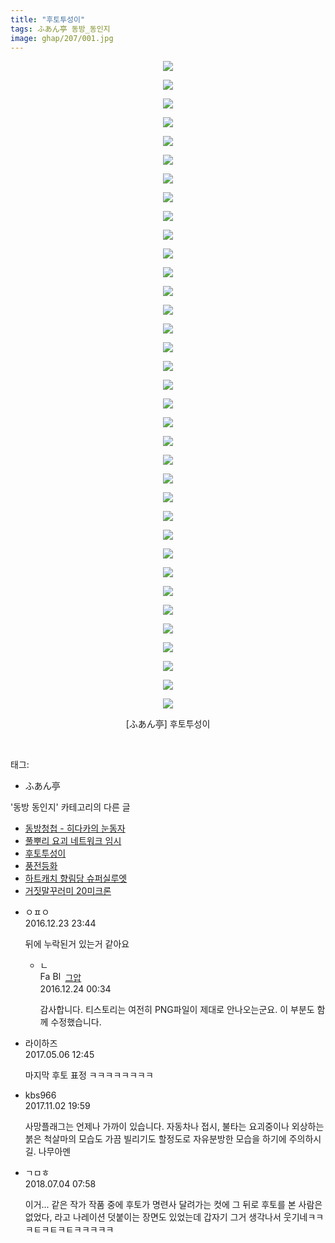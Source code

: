 ```yaml
---
title: "후토투성이"
tags: ふあん亭 동방_동인지
image: ghap/207/001.jpg
---
```

<div class="article">
<p style="text-align: center; clear: none; float: none;"><img src="{{ site.nasurl }}/ghap/207/001.jpg"/></p>
<p style="text-align: center; clear: none; float: none;"><img src="{{ site.nasurl }}/ghap/207/002.jpg"/></p>
<p style="text-align: center; clear: none; float: none;"><img src="{{ site.nasurl }}/ghap/207/003.jpg"/></p>
<p style="text-align: center; clear: none; float: none;"><img src="{{ site.nasurl }}/ghap/207/004.jpg"/></p>
<p style="text-align: center; clear: none; float: none;"><img src="{{ site.nasurl }}/ghap/207/005.jpg"/></p>
<p style="text-align: center; clear: none; float: none;"><img src="{{ site.nasurl }}/ghap/207/006.jpg"/></p>
<p style="text-align: center; clear: none; float: none;"><img src="{{ site.nasurl }}/ghap/207/007.jpg"/></p>
<p style="text-align: center; clear: none; float: none;"><img src="{{ site.nasurl }}/ghap/207/008.jpg"/></p>
<p style="text-align: center; clear: none; float: none;"><img src="{{ site.nasurl }}/ghap/207/009.jpg"/></p>
<p style="text-align: center; clear: none; float: none;"><img src="{{ site.nasurl }}/ghap/207/010.jpg"/></p>
<p style="text-align: center; clear: none; float: none;"><img src="{{ site.nasurl }}/ghap/207/011.jpg"/></p>
<p style="text-align: center; clear: none; float: none;"><img src="{{ site.nasurl }}/ghap/207/012.jpg"/></p>
<p style="text-align: center; clear: none; float: none;"><img src="{{ site.nasurl }}/ghap/207/013.jpg"/></p>
<p style="text-align: center; clear: none; float: none;"><img src="{{ site.nasurl }}/ghap/207/014.jpg"/></p>
<p style="text-align: center; clear: none; float: none;"><img src="{{ site.nasurl }}/ghap/207/015.jpg"/></p>
<p style="text-align: center; clear: none; float: none;"><img src="{{ site.nasurl }}/ghap/207/016.jpg"/></p>
<p style="text-align: center; clear: none; float: none;"><img src="{{ site.nasurl }}/ghap/207/017.jpg"/></p>
<p style="text-align: center; clear: none; float: none;"><img src="{{ site.nasurl }}/ghap/207/018.jpg"/></p>
<p style="text-align: center; clear: none; float: none;"><img src="{{ site.nasurl }}/ghap/207/019.jpg"/></p>
<p style="text-align: center; clear: none; float: none;"><img src="{{ site.nasurl }}/ghap/207/020.jpg"/></p>
<p style="text-align: center; clear: none; float: none;"><img src="{{ site.nasurl }}/ghap/207/021.jpg"/></p>
<p style="text-align: center; clear: none; float: none;"><img src="{{ site.nasurl }}/ghap/207/022.jpg"/></p>
<p style="text-align: center; clear: none; float: none;"><img src="{{ site.nasurl }}/ghap/207/023.jpg"/></p>
<p style="text-align: center; clear: none; float: none;"><img src="{{ site.nasurl }}/ghap/207/024.jpg"/></p>
<p style="text-align: center; clear: none; float: none;"><img src="{{ site.nasurl }}/ghap/207/025.jpg"/></p>
<p style="text-align: center; clear: none; float: none;"><img src="{{ site.nasurl }}/ghap/207/026.jpg"/></p>
<p style="text-align: center; clear: none; float: none;"><img src="{{ site.nasurl }}/ghap/207/027.jpg"/></p>
<p style="text-align: center; clear: none; float: none;"><img src="{{ site.nasurl }}/ghap/207/028.jpg"/></p>
<p style="text-align: center; clear: none; float: none;"><img src="{{ site.nasurl }}/ghap/207/029.jpg"/></p>
<p style="text-align: center; clear: none; float: none;"><img src="{{ site.nasurl }}/ghap/207/030.jpg"/></p>
<p style="text-align: center; clear: none; float: none;"><img src="{{ site.nasurl }}/ghap/207/031.jpg"/></p>
<p style="text-align: center; clear: none; float: none;"><img src="{{ site.nasurl }}/ghap/207/032.jpg"/></p>
<p style="text-align: center; clear: none; float: none;"><img src="{{ site.nasurl }}/ghap/207/033.jpg"/></p>
<p style="text-align: center; clear: none; float: none;"><img src="{{ site.nasurl }}/ghap/207/034.jpg"/></p>
<p style="text-align: center; clear: none; float: none;"><img src="{{ site.nasurl }}/ghap/207/035.jpg"/></p>
<p style="text-align: center; clear: none; float: none;">[ふあん亭] 후토투성이</p>
<p><br/></p>
</div><div class="tagTrail">
<p>태그: </p>
<ul>
<li>ふあん亭</li>
</ul>
</div><div class="another">
<p>'동방 동인지' 카테고리의 다른 글</p>
<ul>
<li><a href="/2016-06-19-ghap_209">동방청첩 - 히다카의 눈동자</a></li>
<li><a href="/2016-06-19-ghap_208">풀뿌리 요괴 네트워크 임시</a></li>
<li><a href="/2016-06-19-ghap_207">후토투성이</a></li>
<li><a href="/2016-06-19-ghap_206">풍전등화</a></li>
<li><a href="/2016-06-19-ghap_205">하트캐치 향림당 슈퍼실루엣</a></li>
<li><a href="/2016-06-19-ghap_204">거짓말꾸러미 20미크론</a></li>
</ul>
</div><div class="cb_module cb_fluid">
<div class="cb_wrt cb_profile">
<div class="comment">
<ul>
<li class="cb_thumb_off" id="comment14876150">
<div class="cb_comment_area">
<div class="cb_info_area">
<div class="cb_section">
<span class="cb_nick_name">ㅇㅍㅇ</span>
</div>
<div class="cb_section">
<span class="cb_date">2016.12.23 23:44 </span>
</div>
</div>
<div class="cb_dsc_comment">
<p class="cb_dsc">
											뒤에 누락된거 있는거 같아요
										</p>
</div>
<ul>
<li class="cb_thumb_off" id="comment14876165">
<span class="cb_bu_subnode">ㄴ</span>
<div class="cb_comment_area">
<div class="cb_info_area">
<div class="cb_section">
<span class="cb_nick_name"><img alt="Favicon of https://ghaptouhou.tistory.com" height="16" onerror="this.onerror=null;this.parentNode.removeChild(this)" src="https://ghaptouhou.tistory.com/favicon.ico" width="16"/> <img alt="BlogIcon" height="16" onerror="this.parentNode.removeChild(this)" src="https://ghaptouhou.tistory.com/index.gif" width="16"/> <a href="https://ghaptouhou.tistory.com" onclick="return openLinkInNewWindow(this)"> 그압</a><span class="tistoryProfileLayerTrigger" onclick='TistoryProfile.show(event, this, {"title":"\uc800\uae30 \uc774\uac70 \ub098\uc911\uc5d0 \uc218\uc815 \uac00\ub2a5\ud558\ub098\uc694","url":"https:\/\/ghap.tistory.com","nickname":"\uadf8\uc555","items":[]}); return false;'></span></span>
</div>
<div class="cb_section">
<span class="cb_date">2016.12.24 00:34 </span>
</div>
</div>
<div class="cb_dsc_comment">
<p class="cb_dsc">
																감사합니다. 티스토리는 여전히 PNG파일이 제대로 안나오는군요. 이 부분도 함께 수정했습니다.
															</p>
</div>
</div>
</li>
</ul>
</div></li>
<li class="cb_thumb_off" id="comment14981999">
<div class="cb_comment_area">
<div class="cb_info_area">
<div class="cb_section">
<span class="cb_nick_name">라이하즈</span>
</div>
<div class="cb_section">
<span class="cb_date">2017.05.06 12:45 </span>
</div>
</div>
<div class="cb_dsc_comment">
<p class="cb_dsc">
											마지막 후토 표정 ㅋㅋㅋㅋㅋㅋㅋㅋ
										</p>
</div>
</div></li>
<li class="cb_thumb_off" id="comment15121180">
<div class="cb_comment_area">
<div class="cb_info_area">
<div class="cb_section">
<span class="cb_nick_name">kbs966</span>
</div>
<div class="cb_section">
<span class="cb_date">2017.11.02 19:59 </span>
</div>
</div>
<div class="cb_dsc_comment">
<p class="cb_dsc">
											사망플래그는 언제나 가까이 있습니다. 자동차나 접시, 불타는 요괴중이나 외상하는 붉은 척살마의 모습도 가끔 빌리기도 할정도로 자유분방한 모습을 하기에 주의하시길. 나무아멘
										</p>
</div>
</div></li>
<li class="cb_thumb_off" id="comment15280439">
<div class="cb_comment_area">
<div class="cb_info_area">
<div class="cb_section">
<span class="cb_nick_name">ㄱㅁㅎ</span>
</div>
<div class="cb_section">
<span class="cb_date">2018.07.04 07:58 </span>
</div>
</div>
<div class="cb_dsc_comment">
<p class="cb_dsc">
											이거... 같은 작가 작품 중에 후토가 명련사 달려가는 컷에 그 뒤로 후토를 본 사람은 없었다, 라고 나레이션 덧붙이는 장면도 있었는데 갑자기 그거 생각나서 웃기네ㅋㅋㅋㅌㅋㅌㅋㅌㅋㅋㅋㅋㅋ
										</p>
</div>
</div></li>
</ul>
</div>
</div><!-- commentList close -->
</div>